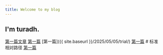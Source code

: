 ```yaml
---
title: Welcome to my blog
---
```

## I'm turadh.
[第一篇文章](/2025/05/05/trial)
[第一篇](https://turadh.github.io/skills-github-pages/_posts/2025-05-05-trial.md)
[第一篇]({{ site.baseurl }}/2025/05/05/trial/)
[第一篇](/_posts/2025/05/05/trial/)  # 标准相对路径
[第一篇](/posts/2025-05-05-trial.md)
